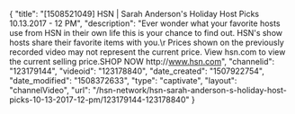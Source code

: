 {
    "title": "[1508521049] HSN | Sarah Anderson's Holiday Host Picks 10.13.2017 - 12 PM",
    "description": "Ever wonder what your favorite hosts use from HSN in their own life this is your chance to find out. HSN's show hosts share their favorite items with you.\r Prices shown on the previously recorded video may not represent the current price.  View hsn.com to view the current selling price.SHOP NOW http:\/\/www.hsn.com",
    "channelid": "123179144",
    "videoid": "123178840",
    "date_created": "1507922754",
    "date_modified": "1508372633",
    "type": "captivate",
    "layout": "channelVideo",
    "url": "\/hsn-network\/hsn-sarah-anderson-s-holiday-host-picks-10-13-2017-12-pm\/123179144-123178840"
}